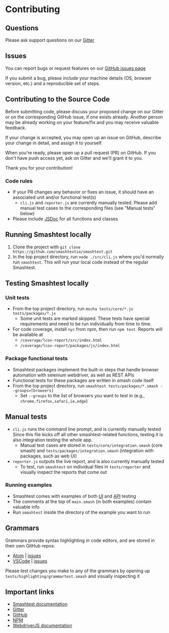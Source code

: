 # Contributing

## Questions

Please ask support questions on our [Gitter](https://gitter.im/smashtestio/community)

## Issues

You can report bugs or request features on our [GitHub issues page](https://github.com/smashtestio/smashtest/issues)

If you submit a bug, please include your machine details (OS, browser version, etc.) and a reproducible set of steps.

## Contributing to the Source Code

Before submitting code, please discuss your proposed change on our Gitter or on the corresponding GitHub issue,
if one exists already. Another person may be already working on your feature/fix and you may receive valuable feedback.

If your change is accepted, you may open up an issue on GitHub, describe your change in detail, and assign it to yourself.

When you're ready, please open up a pull request (PR) on GitHub.
If you don't have push access yet, ask on Gitter and we'll grant it to you.

Thank you for your contribution!

### Code rules

- If your PR changes any behavior or fixes an issue, it should have an associated unit and/or functional test(s)
    - `cli.js` and `reporter.js` are currently manually tested. Please add manual test cases to the corresponding files (see "Manual tests" below)
- Please include [JSDoc](https://devhints.io/jsdoc) for all functions and classes

## Running Smashtest locally

1. Clone the project with `git clone https://github.com/smashtestio/smashtest.git`
2. In the top project directory, run `node ./src/cli.js` where you'd normally run `smashtest`.
This will run your local code instead of the regular Smashtest.

## Testing Smashtest locally

### Unit tests

- From the top project directory, run `mocha tests/core/*.js tests/packages/*.js`
    - Some unit tests are marked skipped. These tests have special requirements and need to be run individually from time to time.
- For code coverage, install `nyc` from npm, then run `npm test`. Reports will be available at
    - `/coverage/lcov-report/src/index.html`
    - `/coverage/lcov-report/packages/js/index.html`

### Package functional tests

- Smashtest packages implement the built-in steps that handle browser automation with selenium webdriver, as well as REST APIs
- Functional tests for these packages are written in smash code itself
- From the top project directory, run `smashtest tests/packages/*.smash --groups=[browsers]`
    - Set `--groups` to the list of browsers you want to test in (e.g., `chrome,firefox,safari,ie,edge`)

## Manual tests

- `cli.js` runs the command line prompt, and is currently manually tested
Since this file kicks off all other smashtest-related functions, testing it is also integration testing the whole app.
    - Manual test cases are stored in `tests/core/integration.smash` (core smash) and `tests/packages/integration.smash` (integration with packages, such as web UI)
- `reporter.js` outputs the live report, and is also currently manually tested
    - To test, run `smashtest` on individual files in `tests/reporter` and visually inspect the reports that come out

### Running examples

- Smashtest comes with examples of both [UI](https://github.com/smashtestio/smashtest/tree/master/examples/web-ui/todomvc) and
[API](https://github.com/smashtestio/smashtest/tree/master/examples/api/onwater) testing
- The comments at the top of `main.smash` (in both examples) contain valuable info
- Run `smashtest` inside the directory of the example you want to run

## Grammars

Grammars provide syntax highlighting in code editors, and are stored in their own GitHub repos:
- [Atom](https://github.com/smashtestio/language-smash) | [issues](https://github.com/smashtestio/language-smash/issues)
- [VSCode](https://github.com/smashtestio/smash-language-vscode) | [issues](https://github.com/smashtestio/smash-language-vscode/issues)

Please test changes you make to any of the grammars by opening up `tests/highlighting/grammartest.smash` and visually inspecting it

## Important links

- [Smashtest documentation](https://smashtest.io/)
- [Gitter](https://gitter.im/smashtestio/community)
- [GitHub](https://github.com/smashtestio/smashtest)
- [NPM](https://www.npmjs.com/package/smashtest)
- [WebdriverJS documentation](https://seleniumhq.github.io/selenium/docs/api/javascript/module/selenium-webdriver)
